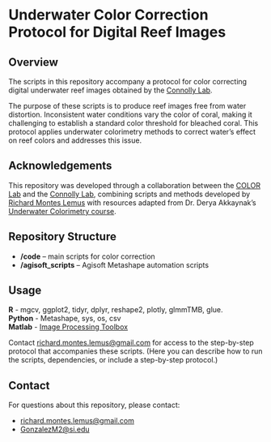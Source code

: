 # Underwater Color Correction Protocol for Digital Reef Images

## Overview  
The scripts in this repository accompany a protocol for color correcting digital underwater reef images obtained by the [Connolly Lab](https://striresearch.si.edu/connolly-lab/).  

The purpose of these scripts is to produce reef images free from water distortion. Inconsistent water conditions vary the color of coral, making it challenging to establish a standard color threshold for bleached coral. This protocol applies underwater colorimetry methods to correct water’s effect on reef colors and addresses this issue.  

## Acknowledgements  
This repository was developed through a collaboration between the [COLOR Lab](https://iui-eilat.ac.il/en/%D7%93-%D7%A8-%D7%93%D7%A8%D7%99%D7%94-%D7%90%D7%A7%D7%90%D7%99%D7%99%D7%A0%D7%90%D7%A7-2) and the [Connolly Lab](https://striresearch.si.edu/connolly-lab/), combining scripts and methods developed by [Richard Montes Lemus](https://richardmonteslemus.github.io/) with resources adapted from Dr. Derya Akkaynak’s [Underwater Colorimetry course](https://iui-eilat.ac.il/en/%D7%A7%D7%95%D7%9C%D7%95%D7%A8%D7%99%D7%9E%D7%98%D7%A8%D7%99%D7%94-%D7%9E%D7%93%D7%99%D7%93%D7%AA-%D7%A6%D7%91%D7%A2-%D7%AA%D7%AA-%D7%9E%D7%99%D7%9E%D7%99%D7%AA).  

## Repository Structure  
- **/code** – main scripts for color correction  
- **/agisoft_scripts** – Agisoft Metashape automation scripts  

## Usage 
**R** - mgcv, ggplot2, tidyr, dplyr, reshape2, plotly, glmmTMB, glue.  
**Python** - Metashape, sys, os, csv  
**Matlab** - [Image Processing Toolbox](https://www.mathworks.com/products/image-processing.html)

Contact richard.montes.lemus@gmail.com for access to the step-by-step protocol that accompanies these scripts. 
(Here you can describe how to run the scripts, dependencies, or include a step-by-step protocol.)  

## Contact  
For questions about this repository, please contact:  
- richard.montes.lemus@gmail.com  
- GonzalezM2@si.edu  
